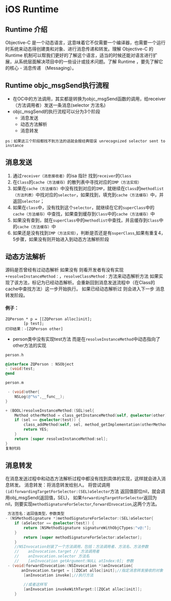 # iOS Runtime

## Runtime 介绍

Objective-C 是一个动态语言，这意味着它不仅需要一个编译器，也需要一个运行时系统来动态得创建类和对象、进行消息传递和转发。理解 Objective-C 的 Runtime 机制可以帮我们更好的了解这个语言，适当的时候还能对语言进行扩展，从系统层面解决项目中的一些设计或技术问题。了解 Runtime ，要先了解它的核心 - 消息传递 （Messaging）。

## Runtime  objc_msgSend执行流程

- 在OC中的方法调用，其实都是转换为objc_msgSend函数的调用，给receiver（方法调用者）发送一条消息(selector 方法名)
- objc_msgSend的执行流程可以分为3个阶段
  - 消息发送
  - 动态方法解析
  - 消息转发

```
ps：如果这三个阶段都找不到方法的话就会报经典错误 unrecognized selector sent to instance
```

## 消息发送

1. 通过`receiver（消息接收者）`的isa 指针 找到`receiver`的`Class`
2. 在`Class`的`cache（方法缓存）`的散列表中寻找对应的`IMP（方法实现）`
3. 如果在`cache（方法缓存）`中没有找到对应的`IMP`，就继续在`Class`的`methodlist（方法列表）`中找对应的`selector`，如果找到，填充到`cache（方法缓存）`中，并返回`selector`；
4. 如果在`class`中，没有找到这个`selector`，就继续在它的`superClass`中的`cache（方法缓存）`中查找，如果查到缓存到`Class`中的`cache（方法缓存）`中
5. 如果没有查到，就在`superClass`中的`methodlist`中查找，并且缓存到`Class`中的`cache（方法缓存）`中
6. 如果还是没有找到`IMP（方法实现）`，判断是否还是有`superClass`,如果有重复4，5步骤，如果没有则开始进入到动态方法解析阶段

## 动态方法解析

源码是否曾经有过动态解析 如果没有 则看开发者有没有实现`+resolveInstanceMethod：`，`resolveClassMethod：`方法来动态解析方法  如果实现了该方法，标记为已经动态解析。会重新回到消息发送流程中（在Class的cache中查找方法）这一步开始执行。 如果已经动态解析过 则会进入下一步 消息转发阶段。

#### 例子：

```
ZQPerson * p = [[ZQPerson alloc]init];
        [p test];
打印结果：-[ZQPerson other]

```

- person类中没有实现test方法 而是在`resolveInstanceMethod`中动态指向了other方法的实现

```objective-c
person.h

@interface ZQPerson : NSObject
- (void)test;
@end

person.m

 - (void)other{
    NSLog(@"%s",__func__);
}

+ (BOOL)resolveInstanceMethod:(SEL)sel{
    Method otherMethod = class_getInstanceMethod(self, @selector(other));
    if (sel == @selector(test)) {
        class_addMethod(self, sel, method_getImplementation(otherMethod), method_getTypeEncoding(otherMethod));
        return YES;
    }
    return [super resolveInstanceMethod:sel];
}
复制代码
```

## 消息转发

在消息发送过程中和动态方法解析过程中都没有找到具体的实现，这样就会进入消息转发。 消息转发：将消息转发给别人。 将尝试调用`(id)forwardingTargetForSelector:(SEL)aSelector`方法 返回值部位nil，就会调用obj_msgSend(返回值，SEL)， 如果`forwardingTargetForSelector`返回为nil，则要实现`methodSignatureForSelector`,`forwardInvocation`,这两个方法。

```objective-c
 方法签名：返回值类型，参数类型
- (NSMethodSignature *)methodSignatureForSelector:(SEL)aSelector{
    if (aSelector == @selector(test)) {
        return [NSMethodSignature signatureWithObjCTypes:"v@:"];
    }
        return [super methodSignatureForSelector:aSelector];
    }
    //NSInvocation封装了一个方法调用，包括：方法调用者、方法名、方法参数
    //    anInvocation.target // 方法调用者
    //    anInvocation.selector 方法名
    //    [anInvocation getArgument:NULL atIndex:0]; 参数
 - (void)forwardInvocation:(NSInvocation *)anInvocation{
       anInvocation.target = [[ZQCat alloc]init];//指定消息转发接收的对象
        [anInvocation invoke];//执行方法
        
        //或者这样写
        [anInvocation invokeWithTarget:[[ZQCat alloc]init]];
    }

```

